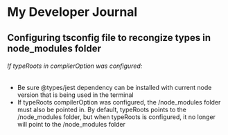 # My Developer Journal

## Configuring tsconfig file to recongize types in node_modules folder

###### If typeRoots in compilerOption was configured:

- Be sure @types/jest dependency can be installed with current node version that is being used in the terminal
- If typeRoots compilerOption was configured, the /node_modules folder must also be pointed in. By default, typeRoots points to the /node_modules folder, but when typeRoots is configured, it no longer will point to the /node_modules folder

